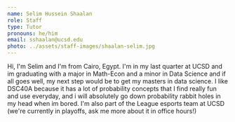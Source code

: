 ```yaml
---
name: Selim Hussein Shaalan
role: Staff
type: Tutor
pronouns: he/him
email: sshaalan@ucsd.edu
photo: ../assets/staff-images/shaalan-selim.jpg
---
```

Hi, I'm Selim and I'm from Cairo, Egypt. I'm in my last quarter at UCSD and im graduating with a major in Math-Econ and a minor in Data Science and if all goes well, my next step would be to get my masters in data science. I like DSC40A because it has a lot of probability concepts that I find really fun and use everyday, and i will absolutely go down probability rabbit holes in my head when im bored. I'm also part of the League esports team at UCSD (we're currently in playoffs, ask me more about it in office hours!)